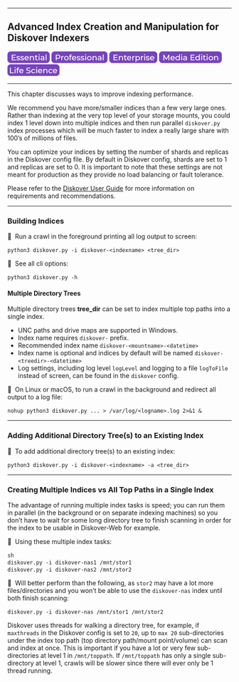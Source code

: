 ___
## Advanced Index Creation and Manipulation for Diskover Indexers

![Image: Essential Edition Label](images/button_edition_essential.png)&nbsp;![Image: Professional Edition Label](images/button_edition_professional.png)&nbsp;![Image: Enterprise Edition Label](images/button_edition_enterprise.png)&nbsp;![Image: AJA Diskover Media Edition Label](images/button_edition_media.png)&nbsp;![Image: Life Science Edition Label](images/button_edition_life_science.png)

___

This chapter discusses ways to improve indexing performance.

We recommend you have more/smaller indices than a few very large ones. Rather than indexing at the very top level of your storage mounts, you could index 1 level down into multiple indices and then run parallel `diskover.py` index processes which will be much faster to index a really large share with 100’s of millions of files.

You can optimize your indices by setting the number of shards and replicas in the Diskover config file. By default in Diskover config, shards are set to 1 and replicas are set to 0. It is important to note that these settings are not meant for production as they provide no load balancing or fault tolerance.

Please refer to the [Diskover User Guide](https://docs.diskoverdata.com/diskover_installation_guide/#prerequisites-and-requirements) for more information on requirements and recommendations.

___
### Building Indices

🔴 &nbsp;Run a crawl in the foreground printing all log output to screen:
```
python3 diskover.py -i diskover-<indexname> <tree_dir>
```

🔴 &nbsp;See all cli options:
```
python3 diskover.py -h
```

#### Multiple Directory Trees

Multiple directory trees **tree_dir** can be set to index multiple top paths into a single index.

- UNC paths and drive maps are supported in Windows.
- Index name requires `diskover-` prefix. 
- Recommended index name `diskover-<mountname>-<datetime>`
- Index name is optional and indices by default will be named `diskover-<treedir>-<datetime>`
- Log settings, including log level `logLevel` and logging to a file `logToFile` instead of screen, can be found in the `diskover` config.

🔴 &nbsp;On Linux or macOS, to run a crawl in the background and redirect all output to a log file:
```
nohup python3 diskover.py ... > /var/log/<logname>.log 2>&1 &
```

___
### Adding Additional Directory Tree(s) to an Existing Index

🔴 &nbsp;To add additional directory tree(s) to an existing index:
```
python3 diskover.py -i diskover-<indexname> -a <tree_dir>
```

___
### Creating Multiple Indices vs All Top Paths in a Single Index

The advantage of running multiple index tasks is speed; you can run them in parallel (in the background or on separate indexing machines) so you don’t have to wait for some long directory tree to finish scanning in order for the index to be usable in Diskover-Web for example.

🔴 &nbsp;Using these multiple index tasks:
```
sh
diskover.py -i diskover-nas1 /mnt/stor1
diskover.py -i diskover-nas2 /mnt/stor2
```

🔴 &nbsp;Will better perform than the following, as `stor2` may have a lot more files/directories and you won’t be able to use the `diskover-nas` index until both finish scanning:
```
diskover.py -i diskover-nas /mnt/stor1 /mnt/stor2
```

Diskover uses threads for walking a directory tree, for example, if `maxthreads` in the Diskover config is set to `20`, up to `max 20` sub-directories under the index top path (top directory path/mount point/volume) can scan and index at once. This is important if you have a lot or very few sub-directories at level 1 in `/mnt/toppath`. If `/mnt/toppath` has only a single sub-directory at level 1, crawls will be slower since there will ever only be 1 thread running.
